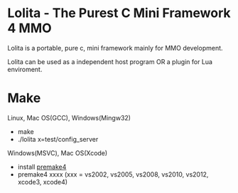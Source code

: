 Lolita - The Purest C Mini Framework 4 MMO
==========================================

Lolita is a portable, pure c, mini framework mainly for MMO development.

Lolita can be used as a independent host program OR a plugin for Lua enviroment.

Make
===========================

Linux, Mac OS(GCC), Windows(Mingw32)

* make
* ./lolita x=test/config_server

Windows(MSVC), Mac OS(Xcode)

* install [premake4](http://industriousone.com/premake/download)
* premake4 xxxx (xxx = vs2002, vs2005, vs2008, vs2010, vs2012, xcode3, xcode4)
